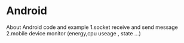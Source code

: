 # Android
About Android code and example
1.socket receive and send message
2.mobile device monitor (energy,cpu useage , state ...)

